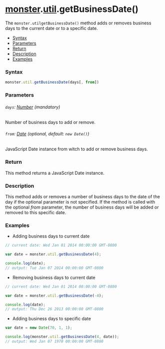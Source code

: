 # [monster][monster].[util][util].getBusinessDate()
The `monster.utilgetBusinessDate()` method adds or removes business days to the current date or to a specific date.

* [Syntax](#syntax)
* [Parameters](#parameters)
* [Return](#return)
* [Description](#description)
* [Examples](#examples)

### Syntax
```javascript
monster.util.getBusinessDate(days[, from])
```

### Parameters

###### `days`: [Number][integer] (mandatory)

Number of business days to add or remove.

###### `from`: [Date][date] (optional, default: `new Date()`)

JavaScript Date instance from witch to add or remove business days.

### Return
This method returns a JavaScript Date instance.

### Description
This method adds or removes a number of business days to the date of the day if the optional parameter is not specified. If the method is called with the optional *from* parameter, the number of business days will be added or removed to this specific date.

### Examples
* Adding business days to current date
```javascript
// current date: Wed Jan 01 2014 00:00:00 GMT-0800

var date = monster.util.getBusinessDate(4);

console.log(date);
// output: Tue Jan 07 2014 00:00:00 GMT-0800

```
* Removing business days to current date
```javascript
// current date: Wed Jan 01 2014 00:00:00 GMT-0800

var date = monster.util.getBusinessDate(-4);

console.log(date);
// output: Thu Dec 26 2013 00:00:00 GMT-0800
```
* Adding business days to specific date
```javascript
var date = new Date(70, 1, 1);

console.log(monster.util.getBusinessDate(4, date));
// output: Wed Jan 07 1970 00:00:00 GMT-0800
```

[monster]: ../../monster.md
[util]: ../util.md

[integer]: https://developer.mozilla.org/en-US/docs/Web/JavaScript/Guide/Values,_variables,_and_literals#Integers
[date]: https://developer.mozilla.org/en-US/docs/Web/JavaScript/Reference/Global_Objects/Date